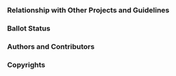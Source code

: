 ### Relationship with Other Projects and Guidelines

### Ballot Status

### Authors and Contributors

### Copyrights

